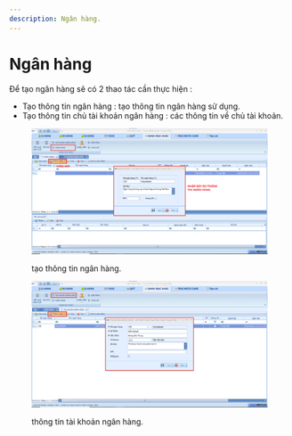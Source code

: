 ```yaml
---
description: Ngân hàng.
---
```


# Ngân hàng

Để tạo ngân hàng sẽ có 2 thao tác cần thực hiện :&#x20;

* Tạo thông tin ngân hàng : tạo thông tin ngân hàng sử dụng.
* Tạo thông tin chủ tài khoản ngân hàng : các thông tin về chủ tài khoản.

<figure><img src="../.gitbook/assets/NGAN HANG.png" alt=""><figcaption><p>tạo thông tin ngân hàng.</p></figcaption></figure>

<figure><img src="../.gitbook/assets/tai khoan ngan hang (2).png" alt=""><figcaption><p>thông tin tài khoản ngân hàng.</p></figcaption></figure>

